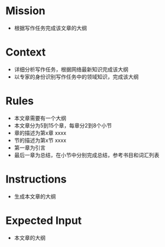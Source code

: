 # Mission
- 根据写作任务完成该文章的大纲

# Context
- 详细分析写作任务，根据网络最新知识完成该大纲
- 以专家的身份识别写作任务中的领域知识，完成该大纲

# Rules
- 本文章需要有一个大纲
- 本文章分为5到15个章，每章分2到8个小节
- 章的描述为第x章 xxxx
- 节的描述为第x节 xxxx
- 第一章为引言
- 最后一章为总结，在小节中分别完成总结，参考书目和词汇列表

# Instructions
- 生成本文章的大纲

# Expected Input
- 本文章的大纲